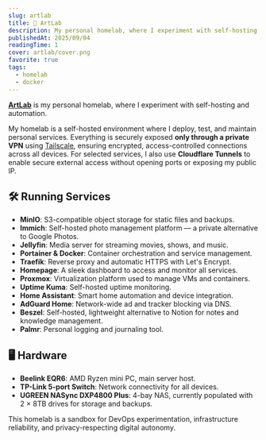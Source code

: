 ```yaml
---
slug: artlab
title: 🏡 ArtLab
description: My personal homelab, where I experiment with self-hosting and automation.
publishedAt: 2025/09/04
readingTime: 1
cover: artlab/cover.png
favorite: true
tags:
  - homelab
  - docker
---
```


[**ArtLab**](https://status.arthurdanjou.fr) is my personal homelab, where I experiment with self-hosting and automation.

My homelab is a self-hosted environment where I deploy, test, and maintain personal services. Everything is securely exposed **only through a private VPN** using [Tailscale](https://tailscale.com/), ensuring encrypted, access-controlled connections across all devices.
For selected services, I also use **Cloudflare Tunnels** to enable secure external access without opening ports or exposing my public IP.

## 🛠️ Running Services

- **MinIO**: S3-compatible object storage for static files and backups.
- **Immich**: Self-hosted photo management platform — a private alternative to Google Photos.
- **Jellyfin**: Media server for streaming movies, shows, and music.
- **Portainer & Docker**: Container orchestration and service management.
- **Traefik**: Reverse proxy and automatic HTTPS with Let's Encrypt.
- **Homepage**: A sleek dashboard to access and monitor all services.
- **Proxmox**: Virtualization platform used to manage VMs and containers.
- **Uptime Kuma**: Self-hosted uptime monitoring.
- **Home Assistant**: Smart home automation and device integration.
- **AdGuard Home**: Network-wide ad and tracker blocking via DNS.
- **Beszel**: Self-hosted, lightweight alternative to Notion for notes and knowledge management.
- **Palmr**: Personal logging and journaling tool.

## 🖥️ Hardware

- **Beelink EQR6**: AMD Ryzen mini PC, main server host.
- **TP-Link 5-port Switch**: Network connectivity for all devices.
- **UGREEN NASync DXP4800 Plus**: 4-bay NAS, currently populated with 2 × 8TB drives for storage and backups.

This homelab is a sandbox for DevOps experimentation, infrastructure reliability, and privacy-respecting digital autonomy.
